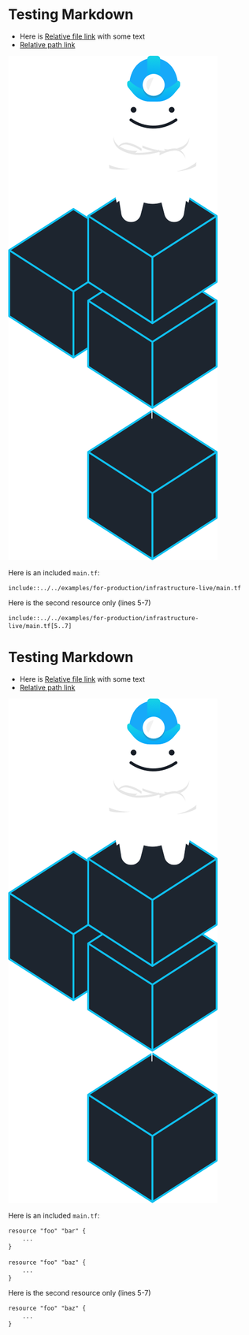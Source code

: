 # Testing Markdown

* Here is [Relative file link](../../examples/for-production/infrastructure-live/second.md) with some text
* [Relative path link](/examples/for-production/infrastructure-live/)

![](images/grunty.png)

Here is an included `main.tf`:

```
include::../../examples/for-production/infrastructure-live/main.tf
```

Here is the second resource only (lines 5-7)

```
include::../../examples/for-production/infrastructure-live/main.tf[5..7]
```
# Testing Markdown

* Here is [Relative file link](../../examples/for-production/infrastructure-live/second.md) with some text
* [Relative path link](/examples/for-production/infrastructure-live/)

![](images/grunty.png)

Here is an included `main.tf`:

```
resource "foo" "bar" {
	...
}

resource "foo" "baz" {
	...
}
```

Here is the second resource only (lines 5-7)

```
resource "foo" "baz" {
	...
}
```
